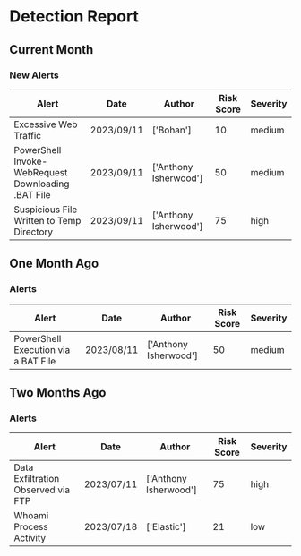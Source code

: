 # Detection Report
## Current Month
### New Alerts
| Alert | Date | Author | Risk Score | Severity |
| --- | --- | --- | --- | --- |
|Excessive Web Traffic|2023/09/11|['Bohan']|10|medium|
|PowerShell Invoke-WebRequest Downloading .BAT File|2023/09/11|['Anthony Isherwood']|50|medium|
|Suspicious File Written to Temp Directory|2023/09/11|['Anthony Isherwood']|75|high|
## One Month Ago
### Alerts
| Alert | Date | Author | Risk Score | Severity |
| --- | --- | --- | --- | --- |
|PowerShell Execution via a BAT File|2023/08/11|['Anthony Isherwood']|50|medium|
## Two Months Ago
### Alerts
| Alert | Date | Author | Risk Score | Severity |
| --- | --- | --- | --- | --- |
|Data Exfiltration Observed via FTP|2023/07/11|['Anthony Isherwood']|75|high|
|Whoami Process Activity|2023/07/18|['Elastic']|21|low|
